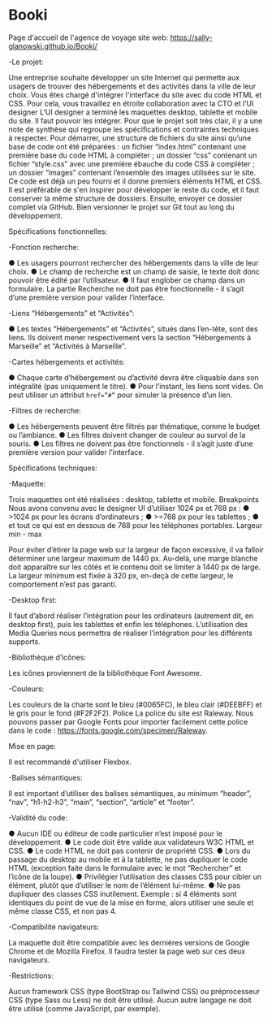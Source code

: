 # Booki
Page d'accueil de l'agence de voyage
site web: https://sally-glanowski.github.io/Booki/

-Le projet:

Une entreprise souhaite développer un site Internet qui permette aux usagers de trouver des hébergements et des activités dans la ville de leur choix.
Vous êtes chargé d'intégrer l'interface du site avec du code HTML et CSS. Pour cela, vous travaillez en étroite collaboration avec la CTO et l’UI designer
L'UI designer a terminé les maquettes desktop, tablette et mobile du site. Il faut pouvoir les intégrer. 
Pour que le projet soit très clair, il y a une note de synthèse qui regroupe les spécifications et contraintes techniques à respecter.
Pour démarrer, une structure de fichiers du site ainsi qu’une base de code ont été préparées : 
un fichier “index.html” contenant une première base du code HTML à compléter ;
un dossier “css” contenant un fichier “style.css” avec une première ébauche du code CSS à compléter ;
un dossier “images” contenant l’ensemble des images utilisées sur le site.
 Ce code est déjà un peu fourni et il donne premiers éléments HTML et CSS. Il est préférable de s'en inspirer pour développer le reste du code, et il faut conserver la même structure de dossiers. Ensuite, envoyer ce dossier complet via GitHub. Bien versionner le projet sur Git tout au long du développement.


Spécifications fonctionnelles:

-Fonction recherche:

● Les usagers pourront rechercher des hébergements dans la ville de leur choix.
● Le champ de recherche est un champ de saisie, le texte doit donc pouvoir être édité par l’utilisateur.
● Il faut englober ce champ dans un formulaire. La partie Recherche ne doit pas être fonctionnelle - il s’agit d’une première version pour valider l’interface.

-Liens “Hébergements” et “Activités”:

● Les textes “Hébergements” et “Activités”, situés dans l’en-tête, sont des liens. Ils doivent mener respectivement vers la section “Hébergements à Marseille” et “Activités à Marseille”.

-Cartes hébergements et activités:

● Chaque carte d’hébergement ou d’activité devra être cliquable dans son intégralité (pas uniquement le titre).
● Pour l’instant, les liens sont vides. On peut utiliser un attribut `href=”#”` pour  simuler la présence d’un lien.

-Filtres de recherche:

● Les hébergements peuvent être filtrés par thématique, comme le budget ou
l’ambiance.
● Les filtres doivent changer de couleur au survol de la souris.
● Les filtres ne doivent pas être fonctionnels - il s’agit juste d’une première version pour valider l’interface.

Spécifications techniques:

-Maquette:

Trois maquettes ont été réalisées : desktop, tablette et mobile.
Breakpoints
Nous avons convenu avec le designer UI d’utiliser 1024 px et 768 px :
● >1024 px pour les écrans d’ordinateurs ;
● >=768 px pour les tablettes ;
● et tout ce qui est en dessous de 768 pour les téléphones portables.
Largeur min - max

Pour éviter d’étirer la page web sur la largeur de façon excessive, il va falloir déterminer une largeur maximum de 1440 px. Au-delà, une marge blanche doit apparaître sur les côtés et le contenu doit se limiter à 1440 px de large. La largeur minimum est fixée à 320 px, en-deçà de cette largeur, le comportement n’est pas garanti.

-Desktop first:

Il faut d’abord réaliser l’intégration pour les ordinateurs (autrement dit, en desktop first), puis les tablettes et enfin les téléphones. L’utilisation des Media Queries nous permettra de réaliser l’intégration pour les différents supports.

-Bibliothèque d’icônes:

Les icônes proviennent de la bibliothèque Font Awesome.

-Couleurs:

Les couleurs de la charte sont le bleu (#0065FC), le bleu clair (#DEEBFF) et le gris pour le fond (#F2F2F2).
Police La police du site est Raleway. Nous pouvons passer par Google Fonts pour importer facilement cette police dans le code : https://fonts.google.com/specimen/Raleway.

Mise en page:

Il est recommandé d'utiliser Flexbox.

-Balises sémantiques:

Il est important d’utiliser des balises sémantiques, au minimum “header”, “nav”, “h1-h2-h3”, “main”, “section”, “article” et “footer”.

-Validité du code:

● Aucun IDE ou éditeur de code particulier n’est imposé pour le développement.
● Le code doit être valide aux validateurs W3C HTML et CSS.
● Le code HTML ne doit pas contenir de propriété CSS.
● Lors du passage du desktop au mobile et à la tablette, ne pas dupliquer le code HTML (exception faite dans le formulaire avec le mot “Rechercher” et l’icône de la loupe).
● Privilégier l’utilisation des classes CSS pour cibler un élément, plutôt que d’utiliser le nom de l’élément lui-même.
● Ne pas dupliquer des classes CSS inutilement. Exemple : si 4 éléments sont identiques du point de vue de la mise en forme, alors utiliser une seule et même classe CSS, et non pas 4.

-Compatibilité navigateurs:

La maquette doit être compatible avec les dernières versions de Google Chrome et de Mozilla Firefox. Il faudra tester la page web sur ces deux navigateurs.

-Restrictions:

Aucun framework CSS (type BootStrap ou Tailwind CSS) ou préprocesseur CSS (type Sass ou Less) ne doit être utilisé. Aucun autre langage ne doit être utilisé (comme JavaScript, par exemple).


